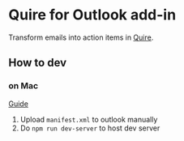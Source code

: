 # Quire for Outlook add-in

Transform emails into action items in [Quire](https://quire.io).

## How to dev 

### on Mac

[Guide](https://learn.microsoft.com/en-us/office/dev/add-ins/outlook/sideload-outlook-add-ins-for-testing)

1. Upload `manifest.xml` to outlook manually
2. Do `npm run dev-server` to host dev server
